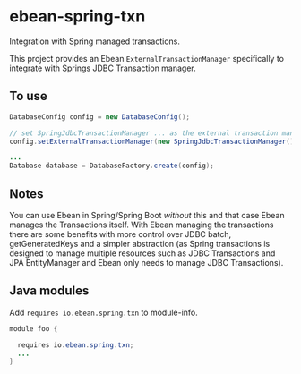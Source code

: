 ebean-spring-txn
=====================

Integration with Spring managed transactions.

This project provides an Ebean `ExternalTransactionManager` specifically
to integrate with Springs JDBC Transaction manager.

## To use

```java
DatabaseConfig config = new DatabaseConfig();

// set SpringJdbcTransactionManager ... as the external transaction manager
config.setExternalTransactionManager(new SpringJdbcTransactionManager());

...
Database database = DatabaseFactory.create(config);

```

## Notes

You can use Ebean in Spring/Spring Boot *without* this and that case Ebean
manages the Transactions itself. With Ebean managing the transactions there
are some benefits with more control over JDBC batch, getGeneratedKeys
and a simpler abstraction (as Spring transactions is designed to manage
multiple resources such as JDBC Transactions and JPA EntityManager and Ebean
only needs to manage JDBC Transactions).


## Java modules

Add `requires io.ebean.spring.txn` to module-info.

```java
module foo {

  requires io.ebean.spring.txn;
  ...
}
```

